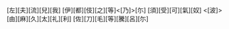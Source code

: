 [左][夫][流][兒][我] [伊][都][伎][之][等]<[乃]>[尓] [須][受][可][氣][奴] <[波]>[由][麻][久][太][礼][利] [佐][刀][毛][等][騰][呂][尓]
